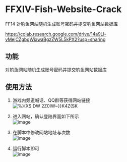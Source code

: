 # FFXIV-Fish-Website-Crack
FF14 对钓鱼网站随机生成账号密码并提交钓鱼网站数据库

https://colab.research.google.com/drive/14a9Ll-vMejCZgbgWixwaBgzZW5L5kPX2?usp=sharing

## 功能
对钓鱼网站随机生成账号密码并提交钓鱼网站数据库

## 使用方法

1. 游戏内频道喊话、QQ群等获得网站链接  
![%}(X$ DW 2Z0IW~}}K4Z(SK](https://user-images.githubusercontent.com/12003087/219943186-afe22f3d-0ca0-4a04-9e3b-b3a0b0c0ba4f.png)

2. 进入网站，确认登陆界面如下所示  
![image](https://user-images.githubusercontent.com/12003087/219943076-8ee93164-3798-44f1-9309-bd50832fe96b.png)

3. 在脚本中修改网站地址与次数  
![image](https://user-images.githubusercontent.com/12003087/219943262-a2ecf141-5f22-4762-a889-01052882f424.png)

4. 运行脚本即可  
![image](https://user-images.githubusercontent.com/12003087/219943285-5887dc4b-8cef-4759-b5eb-e5f53c19ed66.png)



